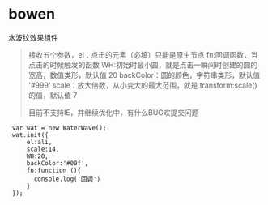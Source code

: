 # bowen
水波纹效果组件
 
 > 接收五个参数，el：点击的元素（必填）只能是原生节点
 >fn:回调函数，当点击的时候触发的函数
 >WH:初始时最小圆，就是点击一瞬间时创建的圆的宽高，数值类形，默认值 20
 >backColor：圆的颜色，字符串类形，默认值  '#999'
 >scale：放大倍数，从小变大的最大范围，就是 transform:scale() 的值，默认值  7
 >
 >目前不支持IE，并继续优化中，有什么BUG欢提交问题
 
 ```
  var wat = new WaterWave();
  wat.init({
      el:ali,
      scale:14,
      WH:20,
      backColor:'#00f',
      fn:function (){
        console.log('回调')
      }
  });
 ```

